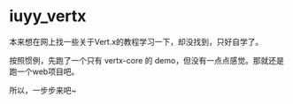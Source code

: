 # iuyy_vertx

本来想在网上找一些关于Vert.x的教程学习一下，却没找到，只好自学了。

按照惯例，先跑了一个只有 vertx-core 的 demo，但没有一点点感觉。那就还是跑一个web项目吧。

所以，一步步来吧~
